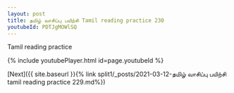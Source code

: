 ```yaml
---
layout: post
title: தமிழ் வாசிப்பு பயிற்சி Tamil reading practice 230
youtubeId: PDTJgMOWlSQ
---
```

 
 
Tamil reading practice
 
 
 
 
 


{% include youtubePlayer.html id=page.youtubeId %}
 
[Next]({{ site.baseurl }}{% link  split1/_posts/2021-03-12-தமிழ் வாசிப்பு பயிற்சி tamil reading practice 229.md%})
 

